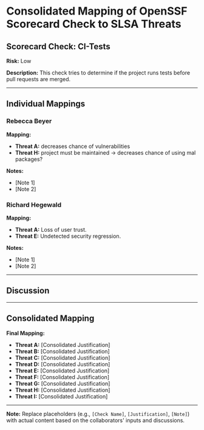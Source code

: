 # Consolidated Mapping of OpenSSF Scorecard Check to SLSA Threats

## Scorecard Check: CI-Tests

**Risk:** Low

**Description:** This check tries to determine if the project runs tests before pull requests are merged.

---

## Individual Mappings

### Rebecca Beyer

**Mapping:**

- **Threat A:** decreases chance of vulnerabilities
- **Threat H:** project must be maintained -> decreases chance of using mal packages?

**Notes:**

- [Note 1]
- [Note 2]

### Richard Hegewald

**Mapping:**

- **Threat A:** Loss of user trust.
- **Threat E:** Undetected security regression.

**Notes:**

- [Note 1]
- [Note 2]

---

## Discussion

---

## Consolidated Mapping

**Final Mapping:**

- **Threat A:** [Consolidated Justification]
- **Threat B:** [Consolidated Justification]
- **Threat C:** [Consolidated Justification]
- **Threat D:** [Consolidated Justification]
- **Threat E:** [Consolidated Justification]
- **Threat F:** [Consolidated Justification]
- **Threat G:** [Consolidated Justification]
- **Threat H:** [Consolidated Justification]
- **Threat I:** [Consolidated Justification]

---

**Note:** Replace placeholders (e.g., `[Check Name]`, `[Justification]`, `[Note]`) with actual content based on the collaborators' inputs and discussions.
